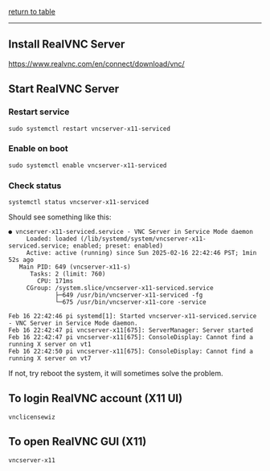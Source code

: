 [return to table](../README.md)

---

## Install RealVNC Server

https://www.realvnc.com/en/connect/download/vnc/


## Start RealVNC Server

### Restart service
```
sudo systemctl restart vncserver-x11-serviced
```

### Enable on boot
```
sudo systemctl enable vncserver-x11-serviced
```

### Check status
```
systemctl status vncserver-x11-serviced
```

Should see something like this:
```
● vncserver-x11-serviced.service - VNC Server in Service Mode daemon
     Loaded: loaded (/lib/systemd/system/vncserver-x11-serviced.service; enabled; preset: enabled)
     Active: active (running) since Sun 2025-02-16 22:42:46 PST; 1min 52s ago
   Main PID: 649 (vncserver-x11-s)
      Tasks: 2 (limit: 760)
        CPU: 171ms
     CGroup: /system.slice/vncserver-x11-serviced.service
             ├─649 /usr/bin/vncserver-x11-serviced -fg
             └─675 /usr/bin/vncserver-x11-core -service

Feb 16 22:42:46 pi systemd[1]: Started vncserver-x11-serviced.service - VNC Server in Service Mode daemon.
Feb 16 22:42:47 pi vncserver-x11[675]: ServerManager: Server started
Feb 16 22:42:47 pi vncserver-x11[675]: ConsoleDisplay: Cannot find a running X server on vt1
Feb 16 22:42:50 pi vncserver-x11[675]: ConsoleDisplay: Cannot find a running X server on vt7
```

If not, try reboot the system, it will sometimes solve the problem.

## To login RealVNC account (X11 UI)
```
vnclicensewiz
```

## To open RealVNC GUI (X11)
```
vncserver-x11
```



